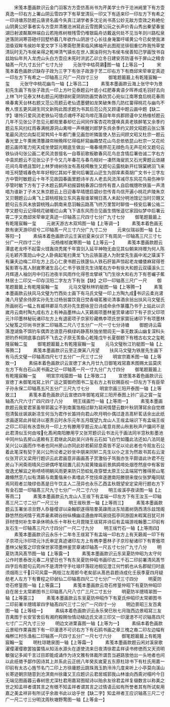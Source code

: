 <!-- { "loadSidebar": true } -->
　　宋笺本墨画款识云金门羽客方方壶仿髙尚书为芹美学士作于沧洲阙里下有方壶真逸一印右方上署山阴云雪四字下有草堂清玩一印又下有适来印一印左方下有希之一印诗塘苏防题云唐贤名画今失真江湖学者多沈沦尚书髙公妙无敌方壶效之称絶伦山阴黄公好事者实与方壶并清雅沧洲冩此云雪图黄公玩之长声价青山秀出秦望春鉴湖日射波粼粼林端白云若拖练树根残雪仍堆银扁舟访戴返何处不见当年剡川路松泉迸落阴涧寒苔磴纡回墅桥暮几年欲作山阴游寸心长往身淹畱吁嗟黄公今已矣使我涕泪昏双眸韦侯妙年爱文学下马寒斋慰萧索临风拂袖开此图观览徘徊重忆昨我怜草堂清玩时无乃韦侯亲得之乾坤清气镇长在世人溷浊将何为韦侯韦侯善知己学画攷书自兹始仙年共入龙虎山头白方壶应未死时洪武乙卯立冬日建安苏防谨书于屏山之精舎轴髙一尺九寸五分广七寸九分
　　元张守中枯荷鸂图一轴【上等吕一】
　　宋笺本着色画款识缺存子政为三字下有张子政游于艺二印右方下有商邱宋荦审定真迹一印左方下有希之一印轴髙三尺广一尺四寸三分
　　御笔题籖籖上有乾隆宸翰一玺
　　元张守中桃花幽鸟一轴【上等吕二】
　　素笺本墨画款云海上张守中为景初先生画下有张子政氏一印上方叶见泰题云叶底小红肥春禽语夕晖养成毛羽好去向上林飞叶见泰又林右题云闲牕绿树夏阴阴防画焚香防赏心宛似江南寒食后桃花春雨唤春禽天台林右题又范公亮题云老仙遗墨健如龙笑破朱唇几防红畱得桃花与幽鸟不教人恨五更风胡生同文新购此图求题为书其后范公亮又顾谨中题云画中题【缺二字】堪怜只爱风流老铁仙可惜贞魂呼不起鸟啼花落自年年呉郡顾谨中又杨维桢题云几年不见张公子忽见元都观里春却忆云间同作客杏花吹篴唤真真老铁醉笔又余季约题云东风扫红雨春满桃源洞山禽啼一声唤醒刘郎梦东呉余季约又顾文昭题云张公落笔最风流忆向梨花冩鹁鸠十年都门重见画忽听隣笛使人愁云间顾文昭又杜宗一题云春光堂上午熏微清簟疎帘映晩晖忆得临轩冩幽趣埜花山鸟总依依昆山杜宗一又花纶题云画师笔力宛天成坐使韶光眼底生做出一塲春境界花无顔色鸟无声花纶又题句云铁仙诗句张公画二老风流昔擅名一自尊前歌板歇春风花鸟总含情后署伯诚二字右方中袁凯题云不见张公子于今又几年春花与春鸟相对一凄然海叟凯又石光霁题云敛翮花间鸟卑栖且暂时上林罗绮树待汝有髙枝樗散生又题句云露桃新开红锦窠綉羽飞来啼玉柯楚城春色年年好相忆其如千里何后署匡山迂生为郧庠素斋胡广文书十三字左方中管时敏题云十年不见故园春画里题诗半古人老去风流浑减尽东风花鸟易伤神华亭管时敏下方有丁子木题云鹊声初报碧桃春源口惊传有晋人自启幌牕吹铁笛一声清唱为谁新丁子木又朱京题云上日迎春早晴牕启碧纱忽传青鸟信开遍小桃花庐陵朱京又贝翺题云山禽飞上碧桃枝独立东风喜报谁翠幌日髙人未起分明池馆记当时贝翺又题句云东风未放碧桃残山鹊南来息羽翰云路髙飞终万里暂时聊借一枝安后署公祐二字又题句云记得桃花破暖红山禽飞下语东风而合见画生惆怅遥忆家园似梦中后署云霄二字又商邱宋荦审定真迹一印轴髙三尺四寸七分广九寸七分
　　御笔题籖籖上有乾隆宸翰一玺
　　元谢天游古木双鸠图一轴【上等调一】
　　素笺本着色画无款有谢天游印叔兮二印轴髙一尺三寸六分广九寸二分
　　元来仪瑞谷图一轴【上等阳一】
　　素绢本着色画款识云壬寅初夏来仪识下有周凤一印轴髙三尺三寸七分广一尺四寸二分
　　元杨维桢嵗寒图一轴【上等云一】
　　素笺本墨画款题云潭底老龙呼不起雷火铿轰烧秃尾千年寳剑入延平神物无由见其似朝来持赠为何人陈元毛颖齐策勋山中之人卧病起笔扫黄龙飞为云铁笛道人为耐堂先生画中淞之璜溪下有廉夫边梅二印左方上吕心仁隶书题云铁篴仙人铁石肝笛声惊起老龙蟠倭麻冩得苍髯影寄与髙人耐嵗寒诸生吕心仁书于铁厓先生诗尾右方中有徐大和题云双璜溪头三月辉道人袖剑月中归石池夜半风雨作化得苍龙擘峡飞门生徐大和右方下有苍巗子蕉林居士二印又一印存汉阳二字左方下有张【缺】之印一印轴髙三尺广一尺
　　御笔题籖籖上有乾隆宸翰一玺
　　元马文璧秋林钓艇图一轴【上等腾一】
　　素笺本墨画款云扶风马文璧为竹西处士画下有马氏文璧一印上方陶九成书识云柔兆涒滩八月望余侍原实孙先生过杨翁畱饮竟日焚香啜茗雅论清事酒余翁出扶风马文璧氏所画树石一幅上有臧祥卿沤鸟求孙先生题咏翌日诗成命余作篆籒乃书于上姑此以识嵗月云南村陶九成右方上有神品墨林山人天籁阁项墨林鉴赏章诸印下有子京父印项元汴印墨林秘玩诸印左方上有退密项子京家珍藏檇李项氏世家寳玩诸印下有项墨林父秘笈之印尚书世家二印轴髙二尺八寸五分广一尺一寸七分诗塘
　　御题诗云霜落澄湖鱼不饵钓车偶弄沧浪意丹枫绿屿静髙秋独坐閤闾无一事无数溪山幽复深科头把钓乔柯阴底事白鸥不飞去之子原无羡鱼心乾隆戊午长夏御题下有稽古右文之玺乾隆宸翰二玺
　　御笔题籖籖上有乾隆宸翰一玺
　　元马文璧秋江钓艇图一轴【上等腾二】
　　素笺本墨画款识云至正庚寅八月望
　　扶风马文璧为铁崖先生画下有马氏文璧一印轴髙四尺七寸五分广一尺三寸二分
　　明宣宗嘉禾图一轴【上等致一】
　　素绢本着色画款识云宣徳丁未九月廿九日御笔戏冩嘉禾图赐太监莫庆左方下有白石山房书画之记一印轴髙一尺一寸九分广九寸四分
　　御笔题籖籖上有乾隆宸翰一玺
　　明宣宗戏猿图一轴【上等致二】
　　宣徳笺本着色画款识云宣徳丁未御笔戏冩上钤广运之寳御府图书二玺右方上有钦赐臣权一印左方下有臣荦子孙永保二印轴髙五尺五分广三尺九寸七分
　　明宣宗画三阳开泰图一轴【上等致三】
　　素笺本着色画款识云宣徳四年御笔戏冩三阳开泰图上钤广运之寳一玺轴髙六尺六寸广四尺四寸八分
　　明王绂画竹一轴【上等雨一】
　　素笺本墨画款题云我爱君家虽带郭嚣尘不到南薰箔相过聊为冩闲情楚云数叶秋阴薄冩余自觉襟抱清鬓丝飒飒新凉生何当为君作长笛持向君山吹月明仆偶过逢吉髙轩茗话余出此纸求画遂冩此并赋诗以塞责云时永乐元年五月既望九龙山人王绂孟端识下有孟端王绂之印二印前有氷壶秋月一印上方有滕用亨题云龙山笔意肖房山秋影秋声户牖间不是此君清似玉何由埃化髙闲南阳滕用亨又张肎题识云书法元于画法同半窓秋影墨池中同州仙去房山逺赖有王君继此风赵吴兴诗有云石如飞白竹如籒此法还如八法同是吴兴公以画而作书者也同州房山亦同此妙若蓟邱息斋皆不足以论此者也今观友石公着此笔深有契于吴兴公所论者之妙坐中朋来同轩二先生以仆之言为然故书其右云浚仪张肎识又梁用行题识云此君画意非画画髙子赏激俗子骂我亦生平颇谙此许君不在房山下闲斋雨晴风日妍偶呼笔砚置几前为冩黄陵庙前景鹧鸪啼处烟苍然座中有客皆俊逸尤解监之称啧啧明朝风雨更来防只恐蛟虬夜穿壁太原王公孟端冩竹雅得房山笔趣翛然窓几似有清籁与南薫偕来仆素嗜此不觉技痒遂邀南阳滕朋来俊仪张梦庵同赋焉同观者兰陵缪伯髙是日午饮主人二茂异也永乐乙酉孟秋既望安定梁用行题右方下有金石盟一印轴髙三尺九寸七分广一尺二寸六分
　　明王绂溪亭夜读图一轴【上等雨二】
　　素笺本墨画款云九龙山人王绂下有孟端一印左方下有王汝玉一印轴髙三尺二寸二分广一尺三分
　　明王绂秋景一轴【上等雨三】
　　素笺本墨画款题云玉署坐凉旦野人忝簮缨谬以染翰职遂得陪羣英疎雨淡东旭嘉树荫西清乐兹馆阁静悠然抱闲情于焉弄豪素磵谷纷纵横幽迳遵曲岸鸣泉绕孤亭同游固未暇寓目犹可并菲材惜何补生幸承休明永乐十年秋七月毘陵王绂冩并诗后有孟端游戏翰墨二印前有友石生一印轴髙三尺六寸四分广一尺二寸九分
　　明王绂竹石一轴【上等雨四】
　　素笺本墨画款识云永乐十二年冬王绂冩下有孟端一印右方上有天籁阁一印下有子京项元汴印项元汴氏审定真迹诸印左方上有檇李墨林子子京珍秘诸印下有寄傲项墨林父秘笈之印宫保世家项墨林鉴赏章诸印轴髙一尺五寸七分广九寸八分
　　明夏防清风髙节图一轴【上等露一】
　　素笺本墨画款识云东吴夏防仲昭为太守何公作时景泰改元春二月望日也下有东吴夏防仲昭书画印古二千石二印前署清风髙节四字后有题句云筠州不是清馋守手吐琅玕落砚池相见澄江何竹鹤也从名郡赋归时底须烟雨三千只可风雷一两枝江左周郎今老矣郤从髙邑县题诗成化壬辰季夏四月疑舫老人左方下有曹程之印邺仙二印轴髙四尺二寸七分广一尺三寸四分
　　明夏防竒石修篁图一轴【上等露二】
　　素笺本墨画款云竒石修篁仲昭下有夏防仲昭印自在居士太常卿图书三印轴髙八尺八寸广三尺二寸五分
　　明夏防半牕晴翠图一轴【上等露三】
　　素笺本墨画款云东吴夏防仲昭作下有夏氏仲昭印太常卿图书二印前署半牕晴翠四字轴髙四尺三寸二分广一尺四寸一分
　　明边景昭三友百禽图一轴【上等结一】
　　素绢本着色画款识云永乐癸巳秋七月陇西边景昭冩三友百禽图于长安官舍后有湘府殿赐怡情动植边氏文进三印又一印漫漶不可识轴髙四尺七寸广二尺九寸三分
　　明边文进栗喜图一轴【上等为一】
　　素绢本着色画款云景昭作栗喜图下有一印漫漶不可识右方下有石鸥书画之章三槐之裔二印左边幅有梅栁江村乐渔船二印轴髙一尺四寸五分广一尺七寸六分
　　御笔题籖籖上有乾隆宸翰一玺
　　明杜琼聴泉图一轴【上等霜一】
　　素笺本墨画款题云闲对溪泉歌濯缨濯缨歌罢独畱情从知活水源头在遂使流来日夜清徐君孟祥读书修徳而又天资明敏强记多闻千言过目即能成诵作为诗文雅有体裁所谓吾当避路放他出一头地者也间以此纸徴予鄙作因诗其上并系此云正统八年癸亥嵗夏五东原杜琼书下有杜氏用嘉一印前有太古心旌节名门二印上方徐庸题云跳珠溅玉韵泠泠几度来听上小亭莫向溪山长寄迹朝宗随意到沧溟南州徐庸又王应题识云君居城郭我山林谁向西斋对榻吟今日无端见图画暮云春树思尤深杜君用嘉冩图赋诗以贻余友徐君孟祥复缀数言以称美之世之知孟祥者谓其言之有徴不知孟祥者谓其言之过情语云如有所誉者其有所试矣用嘉之美孟祥非有所试乎余故书此以谂乎世【缺二字】知孟祥者王应识轴髙三尺二寸广一尺二寸三分明沈周秋塘野鹜图一轴【上等金一】
